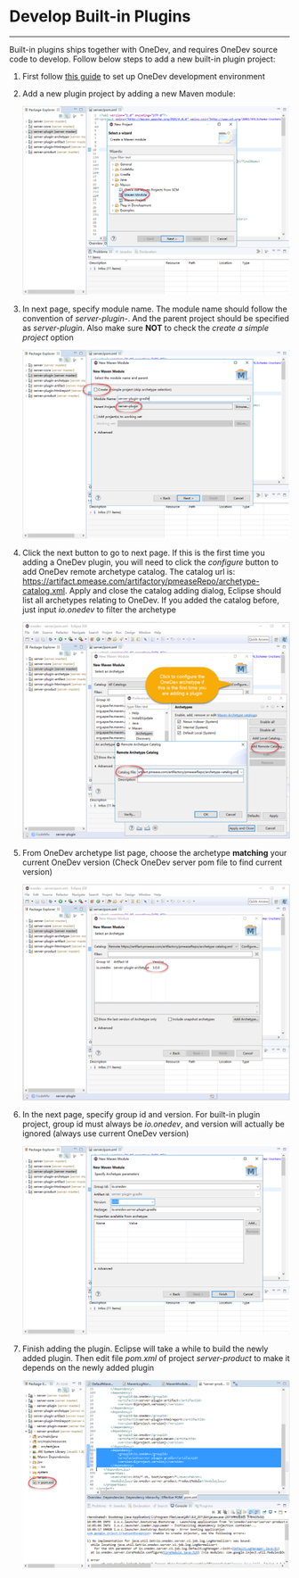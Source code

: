 # Develop Built-in Plugins
------------

Built-in plugins ships together with OneDev, and requires OneDev source code to develop. Follow below steps to add a new built-in plugin project:

1. First follow [this guide](development-environment-setup.md) to set up OneDev development environment

2. Add a new plugin project by adding a new Maven module:  
  
   ![add-new-module](../images/develop-built-in-plugins/add-new-module.png)      
   
3. In next page, specify module name. The module name should follow the convention of _server-plugin-<plugin name>_. And the parent project should be specified as _server-plugin_. Also make sure **NOT** to check the _create a simple project_ option

    ![specify-module-name](../images/develop-built-in-plugins/specify-module-name.png)
   
4. Click the next button to go to next page. If this is the first time you adding a OneDev plugin, you will need to click the _configure_ button to add OneDev remote archetype catalog. The catalog url is: 
   https://artifact.pmease.com/artifactory/pmeaseRepo/archetype-catalog.xml. Apply and close the catalog adding dialog, Eclipse should list all archetypes relating to OneDev. If you added the catalog before, just input _io.onedev_ to filter the archetype

   ![add-archetype-catalog](../images/develop-built-in-plugins/add-archetype-catalog.png)

5. From OneDev archetype list page, choose the archetype **matching** your current OneDev version (Check OneDev server pom file to find current version)

   ![select-onedev-archetype](../images/develop-built-in-plugins/select-onedev-archetype.png)   

6. In the next page, specify group id and version. For built-in plugin project, group id must always be _io.onedev_, and version will actually be ignored (always use current OneDev version) 

   ![specify-group-id-and-artifact-id](../images/develop-built-in-plugins/specify-group-id-and-artifact-id.png)    

7. Finish adding the plugin. Eclipse will take a while to build the newly added plugin. Then edit file _pom.xml_ of project _server-product_ to make it depends on the newly added plugin

   ![add-dependency-to-product](../images/develop-built-in-plugins/add-dependency-to-product.png)